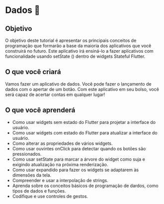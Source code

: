 # Dados 🎲

## Objetivo

O objetivo deste tutorial é apresentar os principais conceitos de programação que formarão a base da maioria dos aplicativos que você construirá no futuro. Este aplicativo irá ensiná-lo a fazer aplicativos com funcionalidade usando setState () dentro de widgets Stateful Flutter.

## O que você criará

Vamos fazer um aplicativo de dados. Você pode fazer o lançamento de dados com o apertar de um botão. Com este aplicativo em seu bolso, você será capaz de acertar contas em qualquer lugar!

## O que você aprenderá

- Como usar widgets sem estado do Flutter para projetar a interface do usuário.
- Como usar widgets com estado do Flutter para atualizar a interface do usuário.
- Como alterar as propriedades de vários widgets.
- Como usar ouvintes onClick para detectar quando os botões são pressionados.
- Como usar setState para marcar a árvore do widget como suja e exigindo atualização na próxima renderização.
- Como usar expandido para fazer os widgets se adaptarem às dimensões da tela.
- Compreender e usar a interpolação de strings.
- Aprenda sobre os conceitos básicos de programação de dardos, como tipos de dados e funções.
- Codifique e use controles de gestos.


